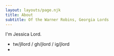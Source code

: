 ```yaml
---
layout: layouts/page.njk
title: About
subtitle: Of the Warner Robins, Georgia Lords
---
```


I'm Jessica Lord.

- tw/jllord / gh/jlord / ig/jlord
-
